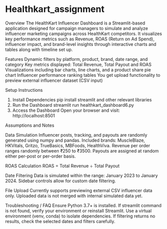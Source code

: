 # Healthkart_assignment

Overview
The HealthKart Influencer Dashboard is a Streamlit-based application designed for campaign managers to simulate and analyze influencer marketing campaigns across HealthKart competitors. It 
visualizes key performance metrics such as Revenue, ROAS (Return on Ad Spend), influencer impact, and brand-level insights through interactive charts and tables along with timeline set up.

Features
Dynamic filters by platform, product, brand, date range, and category
Key metrics displayed: Total Revenue, Total Payout and ROAS
Visualizations including bar charts, line charts, and a product share pie chart
Influencer performance ranking tables
You get upload functionality to preview external influencer dataset (CSV input)

Setup Instructions
1. Install Dependencies
pip install streamlit and other relevant libraries
2. Run the Dashboard
streamlit run healthkart_dashboard6.py 
3. Access the Dashboard
Open your browser and visit: http://localhost:8501

Assumptions and Notes

Data Simulation
Influencer posts, tracking, and payouts are randomly generated using numpy and pandas.
Included brands: MuscleBlaze, HKVitals, Gritzo, TrueBasics, MBFoods, HealthViva.
Revenue per order ranges randomly between ₹250 to ₹3500.
Payouts are assigned at random either per-post or per-order basis.

ROAS Calculation
ROAS = Total Revenue ÷ Total Payout

Date Filtering
Data is simulated within the range: January 2023 to January 2024.
Sidebar controls allow for custom date filtering.

File Upload
Currently supports previewing external CSV influencer data only.
Uploaded data is not merged with internal simulated data yet.

Troubleshooting / FAQ
Ensure Python 3.7+ is installed.
If streamlit command is not found, verify your environment or reinstall Streamlit.
Use a virtual environment (venv, conda) to isolate dependencies.
If filtering returns no results, check the selected dates and filters carefully.


